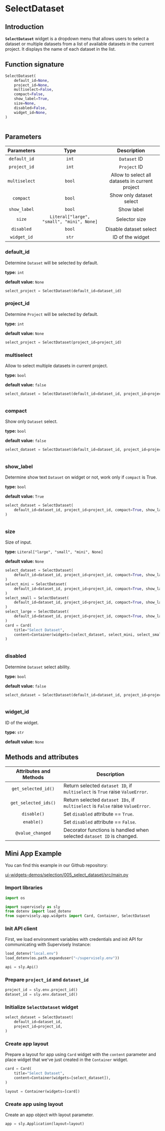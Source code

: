 # SelectDataset

## Introduction

**`SelectDataset`** widget is a dropdown menu that allows users to select a dataset or multiple datasets from a list of available datasets in the current project. It displays the name of each dataset in the list.

## Function signature

```python
SelectDataset(
    default_id=None,
    project_id=None,
    multiselect=False,
    compact=False,
    show_label=True,
    size=None,
    disabled=False,
    widget_id=None,
)
```

<figure><img src="https://user-images.githubusercontent.com/79905215/222369248-c5faf156-bf52-4685-906c-1b028a9f0f7d.png" alt=""><figcaption></figcaption></figure>

## Parameters

|   Parameters  |                    Type                   |                   Description                   |
| :-----------: | :---------------------------------------: | :---------------------------------------------: |
|  `default_id` |                   `int`                   |                   `Dataset` ID                  |
|  `project_id` |                   `int`                   |                   `Project` ID                  |
| `multiselect` |                   `bool`                  | Allow to select all datasets in current project |
|   `compact`   |                   `bool`                  |             Show only dataset select            |
|  `show_label` |                   `bool`                  |                    Show label                   |
|     `size`    | `Literal["large", "small", "mini", None]` |                  Selector size                  |
|   `disabled`  |                   `bool`                  |              Disable dataset select             |
|  `widget_id`  |                   `str`                   |                 ID of the widget                |

### default\_id

Determine `Dataset` will be selected by default.

**type:** `int`

**default value:** `None`

```python
select_project = SelectDataset(default_id=dataset_id)
```

### project\_id

Determine `Project` will be selected by default.

**type:** `int`

**default value:** `None`

```python
select_project = SelectDataset(project_id=project_id)
```

### multiselect

Allow to select multiple datasets in current project.

**type:** `bool`

**default value:** `false`

```python
select_dataset = SelectDataset(default_id=dataset_id, project_id=project_id, multiselect=True)
```

<figure><img src="https://user-images.githubusercontent.com/79905215/222367677-cdee343d-a841-4868-9106-10d3f44d9e76.gif" alt=""><figcaption></figcaption></figure>

### compact

Show only `Dataset` select.

**type:** `bool`

**default value:** `false`

```python
select_dataset = SelectDataset(default_id=dataset_id, project_id=project_id, compact=True)
```

<figure><img src="https://user-images.githubusercontent.com/120389559/217848891-7caf3883-fcb2-48d0-b0bb-4393a159ba6a.png" alt=""><figcaption></figcaption></figure>

### show\_label

Determine show text `Dataset` on widget or not, work only if `compact` is True.

**type:** `bool`

**default value:** `True`

```python
select_dataset = SelectDataset(
    default_id=dataset_id, project_id=project_id, compact=True, show_label=False
)
```

<figure><img src="https://user-images.githubusercontent.com/120389559/217849159-d53c6dbd-520a-410a-b0bc-7e1fbc064f8d.png" alt=""><figcaption></figcaption></figure>

### size

Size of input.

**type:** `Literal["large", "small", "mini", None]`

**default value:** `None`

```python
select_dataset = SelectDataset(
    default_id=dataset_id, project_id=project_id, compact=True, show_label=False
)
select_mini = SelectDataset(
    default_id=dataset_id, project_id=project_id, compact=True, show_label=False, size="mini"
)
select_small = SelectDataset(
    default_id=dataset_id, project_id=project_id, compact=True, show_label=False, size="small"
)
select_large = SelectDataset(
    default_id=dataset_id, project_id=project_id, compact=True, show_label=False, size="large"
)
card = Card(
    title="Select Dataset",
    content=Container(widgets=[select_dataset, select_mini, select_small, select_large]),
)
```

<figure><img src="https://user-images.githubusercontent.com/120389559/218713836-2e03438c-2ce3-49be-8a9c-292c617cca14.png" alt=""><figcaption></figcaption></figure>

### disabled

Determine `Dataset` select ability.

**type:** `bool`

**default value:** `false`

```python
select_dataset = SelectDataset(default_id=dataset_id, project_id=project_id, disabled=True)
```

<figure><img src="https://user-images.githubusercontent.com/79905215/222368297-d49c243d-a2bb-4df4-b474-e6a25f9a5a85.png" alt=""><figcaption></figcaption></figure>

### widget\_id

ID of the widget.

**type:** `str`

**default value:** `None`

## Methods and attributes

| Attributes and Methods | Description                                                                    |
| :--------------------: | ------------------------------------------------------------------------------ |
|   `get_selected_id()`  | Return selected `dataset ID`, if `multiselect` is `True` raise `ValueError`.   |
|  `get_selected_ids()`  | Return selected `dataset IDs`, if `multiselect` is `False` raise `ValueError`. |
|       `disable()`      | Set `disabled` attribute == `True`.                                            |
|       `enable()`       | Set `disabled` attribute == `False`.                                           |
|    `@value_changed`    | Decorator functions is handled when selected `dataset ID` is changed.          |

## Mini App Example

You can find this example in our Github repository:

[ui-widgets-demos/selection/005\_select\_dataset/src/main.py](https://github.com/supervisely-ecosystem/ui-widgets-demos/blob/master/selection/005\_select\_dataset/src/main.py)

### Import libraries

```python
import os

import supervisely as sly
from dotenv import load_dotenv
from supervisely.app.widgets import Card, Container, SelectDataset
```

### Init API client

First, we load environment variables with credentials and init API for communicating with Supervisely Instance:

```python
load_dotenv("local.env")
load_dotenv(os.path.expanduser("~/supervisely.env"))

api = sly.Api()
```

### Prepare `project_id` and `dataset_id`

```python
project_id = sly.env.project_id()
dataset_id = sly.env.dataset_id()
```

### Initialize `SelectDataset` widget

```python
select_dataset = SelectDataset(
    default_id=dataset_id,
    project_id=project_id,
)
```

### Create app layout

Prepare a layout for app using `Card` widget with the `content` parameter and place widget that we've just created in the `Container` widget.

```python
card = Card(
    title="Select Dataset",
    content=Container(widgets=[select_dataset]),
)

layout = Container(widgets=[card])
```

### Create app using layout

Create an app object with layout parameter.

```python
app = sly.Application(layout=layout)
```
